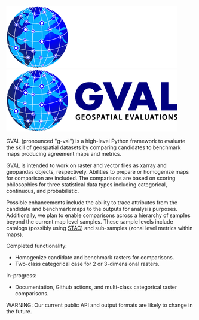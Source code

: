 ![alt text](../images/gval_dark_mode.png#gh-dark-mode-only)
![alt text](../images/gval_light_mode.png#gh-light-mode-only)

GVAL (pronounced "g-val") is a high-level Python framework to evaluate the skill of geospatial datasets by comparing candidates to benchmark maps producing agreement maps and metrics.

GVAL is intended to work on raster and vector files as xarray and geopandas objects, respectively. Abilities to prepare or homogenize maps for comparison are included. The comparisons are based on scoring philosophies for three statistical data types including categorical, continuous, and probabilistic.

Possible enhancements include the ability to trace attributes from the candidate and benchmark maps to the outputs for analysis purposes. Additionally, we plan to enable comparisons across a hierarchy of samples beyond the current map level samples. These sample levels include catalogs (possibly using [STAC](https://stacspec.org/en)) and sub-samples (zonal level metrics within maps).

Completed functionality:
- Homogenize candidate and benchmark rasters for comparisons.
- Two-class categorical case for 2 or 3-dimensional rasters.

In-progress:
- Documentation, Github actions, and multi-class categorical raster comparisons.

WARNING: Our current public API and output formats are likely to change in the future.
